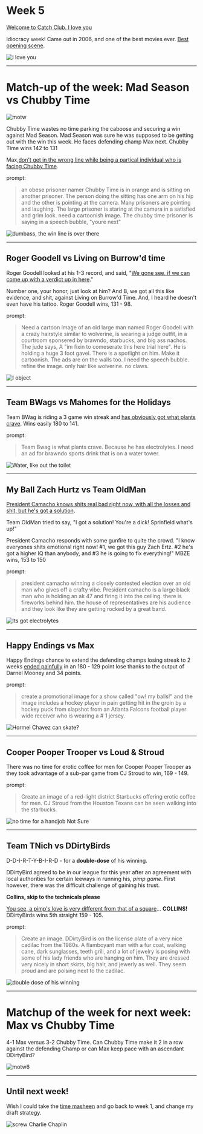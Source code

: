 # Week 5

[Welcome to Catch Club. I love you](https://www.youtube.com/watch?v=ZIFCWpn4qQ4)

Idiocracy week! Came out in 2006, and one of the best movies ever. [Best opening scene](https://www.youtube.com/watch?v=sP2tUW0HDHA).

![i love you](static/idiocracy-cc.png)

---

# Match-up of the week: Mad Season vs Chubby Time

![motw](static/motw-week5.png)

Chubby Time wastes no time parking the caboose and securing a win against Mad Season. Mad Season was sure he was supposed to be getting out with the win this week. He faces defending champ Max next. Chubby Time wins 142 to 131

Max,[don't get in the wrong line while being a partical individual who is facing Chubby Time](https://www.youtube.com/watch?v=P9xuTYrfrWM).

prompt:
> an obese prisoner namer Chubby Time is in orange and is sitting on another prisoner. The person doing the sitting has one arm on his hip and the other is pointing at the camera. Many prisoners are pointing and laughing. The large prisoner is staring at the camera in a satisfied and grim look. need a cartoonish image. The chubby time prisoner is saying in a speech bubble, "youre next"

![dumbass, the win line is over there](static/week5-game1.png)

---

## Roger Goodell vs Living on Burrow'd time

Roger Goodell looked at his 1-3 record, and said, "[We gone see, if we can come up with a verdict up in here](https://www.youtube.com/watch?v=MfifauG93ZU)." 

Number one, your honor, just look at him? And B, we got all this like evidence, and shit, against Living on Burrow'd Time. And, I heard he doesn't even have his tattoo. Roger Goodell wins, 131 - 98.

prompt:
> Need a cartoon image of an old large man named Roger Goodell with a crazy hairstyle similar to wolverine, is wearing a judge outfit, in a courtroom sponsered by brawndo, starbucks, and big ass nachos. The jude says, A "im fixin to comeserate this here trial here". He is holding a huge 3 foot gavel. There is a spotlight on him. Make it cartoonish. The ads are on the walls too. I need the speech bubble. refine the image. only hair like wolverine. no claws. 

![I object](static/week5-game2.png)

--- 

## Team BWags vs Mahomes for the Holidays

Team BWag is riding a 3 game win streak and [has obviously got what plants crave](https://youtu.be/GFD2ggNxR1g?si=MLTA74IC31DXPzKh&t=75). Wins easily 180 to 141.

prompt:
> Team Bwag is what plants crave. Because he has electrolytes. I need an ad for brawndo sports drink that is on a water tower.


![Water, like out the toilet](static/week5-game3.png)

---

## My Ball Zach Hurtz vs Team OldMan

[President Camacho knows shits real bad right now, with all the losses and shit, but he's got a solution](https://www.youtube.com/watch?v=ig446isvXlI).

Team OldMan tried to say, "I got a solution! You're a dick! Sprinfield what's up!"

President Camacho responds with some gunfire to quite the crowd. "I know everyones shits emotional right now! #1, we got this guy Zach Ertz. #2 he's got a higher IQ than anybody, and #3 he is going to fix everything!" MBZE wins, 153 to 150

prompt:
> president camacho winning a closely contested election over an old man who gives off a crafty vibe. President camacho is a large black man who is holding an ak 47 and firing it into the ceiling. there is fireworks behind him. the house of representatives are his audience and they look like they are getting rocked by a great band.

![Its got electrolytes](static/week5-game4.png)

---

## Happy Endings vs Max

Happy Endings chance to extend the defending champs losing streak to 2 weeks [ended painfully](https://www.youtube.com/watch?v=FWfOMeLk6m0) in an 180 - 129 point lose thanks to the output of Darnel Mooney and 34 points. 

prompt:
> create a promotional image for a show called "ow! my balls!" and the image includes a hockey player in pain getting hit in the groin by a hockey puck from slapshot from an Atlanta Falcons football player wide receiver who is wearing a # 1 jersey. 

![Hormel Chavez can skate?](static/week5-game6.png)

---

## Cooper Pooper Trooper vs Loud & Stroud

There was no time for erotic coffee for men for Cooper Pooper Trooper as they took advantage of a sub-par game from CJ Stroud to win, 169 - 149.

prompt:
> Create an image of a red-light district Starbucks offering erotic coffee for men. CJ Stroud from the Houston Texans can be seen walking into the starbucks.

![no time for a handjob Not Sure](static/week5-game5.png)

---

## Team TNich vs DDirtyBirds

D-D-I-R-T-Y-B-I-R-D - for a **double-dose** of his winning.

DDirtyBird agreed to be in our league for this year after an agreement with local authorities for certain leeways in running his, *pimp game*. First however, there was the difficult challenge of gaining his trust.

**Collins, skip to the technicals please**

[You see, a pimp's love is very different from that of a square](https://www.youtube.com/watch?v=rVKlsP8C4Ns)... **COLLINS!** DDirtyBirds wins 5th straight 159 - 105. 

prompt:
> Create an image. DDirtyBird is on the license plate of a very nice cadilac from the 1980s. A flamboyant man with a fur coat, walking cane, dark sunglasses, teeth grill, and a lot of jewelry is posing with some of his lady friends who are hanging on him. They are dressed very nicely in short skirts, big hair, and jewerly as well. They seem proud and are poising next to the cadilac.

![double dose of his winning](static/week5-game7.webp)

---

# Matchup of the week for next week: Max vs Chubby Time

4-1 Max versus 3-2 Chubby Time. Can Chubby Time make it 2 in a row against the defending Champ or can Max keep pace with an ascendant DDirtyBird?

![motw6](static/motw-week6.png)

---

## Until next week!

Wish I could take the [time masheen](https://www.youtube.com/watch?v=DueSvcjn810) and go back to week 1, and change my draft strategy.

![screw Charlie Chaplin](static/un.png)